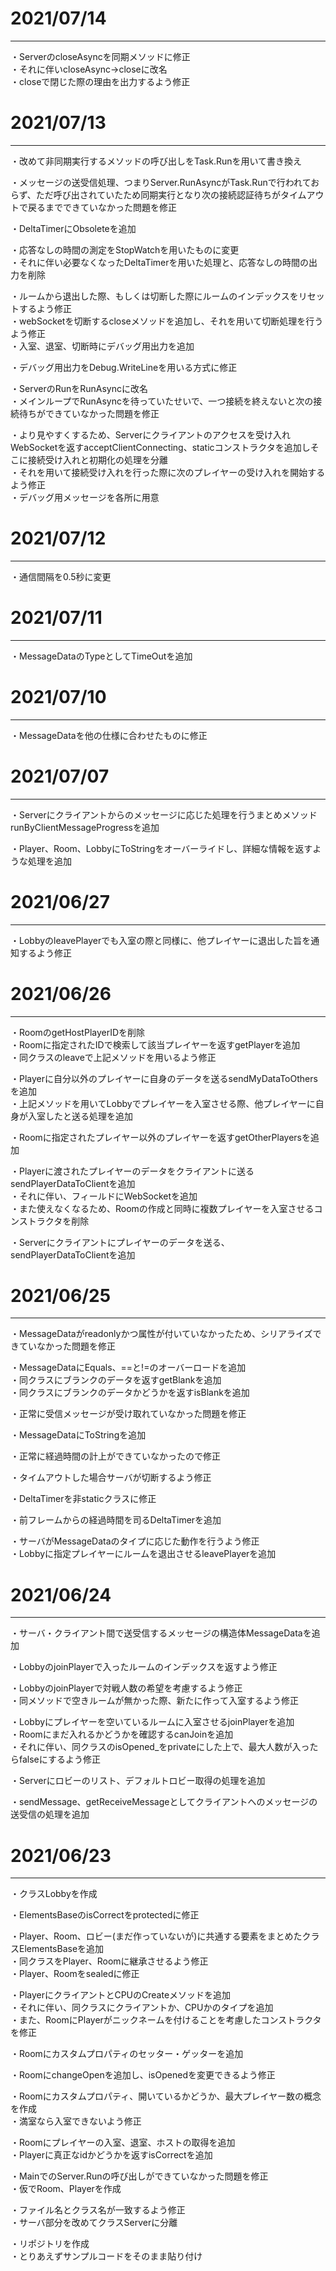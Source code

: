 # 2021/07/14
---
・ServerのcloseAsyncを同期メソッドに修正  
・それに伴いcloseAsync→closeに改名  
・closeで閉じた際の理由を出力するよう修正

# 2021/07/13
---
・改めて非同期実行するメソッドの呼び出しをTask.Runを用いて書き換え

・メッセージの送受信処理、つまりServer.RunAsyncがTask.Runで行われておらず、ただ呼び出されていたため同期実行となり次の接続認証待ちがタイムアウトで戻るまでできていなかった問題を修正

・DeltaTimerにObsoleteを追加

・応答なしの時間の測定をStopWatchを用いたものに変更  
・それに伴い必要なくなったDeltaTimerを用いた処理と、応答なしの時間の出力を削除

・ルームから退出した際、もしくは切断した際にルームのインデックスをリセットするよう修正  
・webSocketを切断するcloseメソッドを追加し、それを用いて切断処理を行うよう修正  
・入室、退室、切断時にデバッグ用出力を追加  

・デバッグ用出力をDebug.WriteLineを用いる方式に修正

・ServerのRunをRunAsyncに改名  
・メインループでRunAsyncを待っていたせいで、一つ接続を終えないと次の接続待ちができていなかった問題を修正

・より見やすくするため、Serverにクライアントのアクセスを受け入れWebSocketを返すacceptClientConnecting、staticコンストラクタを追加しそこに接続受け入れと初期化の処理を分離  
・それを用いて接続受け入れを行った際に次のプレイヤーの受け入れを開始するよう修正  
・デバッグ用メッセージを各所に用意

# 2021/07/12
---
・通信間隔を0.5秒に変更

# 2021/07/11
---
・MessageDataのTypeとしてTimeOutを追加

# 2021/07/10
---
・MessageDataを他の仕様に合わせたものに修正

# 2021/07/07
---
・Serverにクライアントからのメッセージに応じた処理を行うまとめメソッドrunByClientMessageProgressを追加

・Player、Room、LobbyにToStringをオーバーライドし、詳細な情報を返すような処理を追加

# 2021/06/27
---
・LobbyのleavePlayerでも入室の際と同様に、他プレイヤーに退出した旨を通知するよう修正

# 2021/06/26
---
・RoomのgetHostPlayerIDを削除  
・Roomに指定されたIDで検索して該当プレイヤーを返すgetPlayerを追加  
・同クラスのleaveで上記メソッドを用いるよう修正

・Playerに自分以外のプレイヤーに自身のデータを送るsendMyDataToOthersを追加  
・上記メソッドを用いてLobbyでプレイヤーを入室させる際、他プレイヤーに自身が入室したと送る処理を追加  

・Roomに指定されたプレイヤー以外のプレイヤーを返すgetOtherPlayersを追加  

・Playerに渡されたプレイヤーのデータをクライアントに送るsendPlayerDataToClientを追加  
・それに伴い、フィールドにWebSocketを追加  
・また使えなくなるため、Roomの作成と同時に複数プレイヤーを入室させるコンストラクタを削除  

・Serverにクライアントにプレイヤーのデータを送る、sendPlayerDataToClientを追加

# 2021/06/25
---
・MessageDataがreadonlyかつ属性が付いていなかったため、シリアライズできていなかった問題を修正

・MessageDataにEquals、==と!=のオーバーロードを追加  
・同クラスにブランクのデータを返すgetBlankを追加  
・同クラスにブランクのデータかどうかを返すisBlankを追加

・正常に受信メッセージが受け取れていなかった問題を修正

・MessageDataにToStringを追加

・正常に経過時間の計上ができていなかったので修正

・タイムアウトした場合サーバが切断するよう修正

・DeltaTimerを非staticクラスに修正

・前フレームからの経過時間を司るDeltaTimerを追加

・サーバがMessageDataのタイプに応じた動作を行うよう修正  
・Lobbyに指定プレイヤーにルームを退出させるleavePlayerを追加

# 2021/06/24
---
・サーバ・クライアント間で送受信するメッセージの構造体MessageDataを追加

・LobbyのjoinPlayerで入ったルームのインデックスを返すよう修正

・LobbyのjoinPlayerで対戦人数の希望を考慮するよう修正  
・同メソッドで空きルームが無かった際、新たに作って入室するよう修正

・Lobbyにプレイヤーを空いているルームに入室させるjoinPlayerを追加  
・Roomにまだ入れるかどうかを確認するcanJoinを追加  
・それに伴い、同クラスのisOpened_をprivateにした上で、最大人数が入ったらfalseにするよう修正

・Serverにロビーのリスト、デフォルトロビー取得の処理を追加

・sendMessage、getReceiveMessageとしてクライアントへのメッセージの送受信の処理を追加

# 2021/06/23
---
・クラスLobbyを作成

・ElementsBaseのisCorrectをprotectedに修正

・Player、Room、ロビー(まだ作っていないが)に共通する要素をまとめたクラスElementsBaseを追加  
・同クラスをPlayer、Roomに継承させるよう修正  
・Player、Roomをsealedに修正

・PlayerにクライアントとCPUのCreateメソッドを追加  
・それに伴い、同クラスにクライアントか、CPUかのタイプを追加  
・また、RoomにPlayerがニックネームを付けることを考慮したコンストラクタを修正

・Roomにカスタムプロパティのセッター・ゲッターを追加

・RoomにchangeOpenを追加し、isOpenedを変更できるよう修正

・Roomにカスタムプロパティ、開いているかどうか、最大プレイヤー数の概念を作成  
・満室なら入室できないよう修正

・Roomにプレイヤーの入室、退室、ホストの取得を追加  
・Playerに真正なidかどうかを返すisCorrectを追加

・MainでのServer.Runの呼び出しができていなかった問題を修正  
・仮でRoom、Playerを作成

・ファイル名とクラス名が一致するよう修正  
・サーバ部分を改めてクラスServerに分離

・リポジトリを作成  
・とりあえずサンプルコードをそのまま貼り付け  
